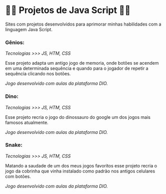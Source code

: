 # :man_technologist: Projetos de Java Script :man_student:

Sites com projetos desenvolvidos para aprimorar minhas habilidades com a linguagem Java Script.

### Gênios:

*Tecnologias >>> JS, HTM, CSS*

Esse projeto adapta um antigo jogo de memoria, onde botões se acendem em uma determinada sequência e quando para o jogador de repetir a sequência clicando nos botões.   

*Jogo desenvolvido com aulas da plataforma DIO.*

### Dino:

*Tecnologias >>> JS, HTM, CSS*

Esse projeto recria o jogo do dinossauro do google um dos jogos mais famosos atualmente.

*Jogo desenvolvido com aulas da plataforma DIO.*

### Snake:

*Tecnologias >>> JS, HTM, CSS*

Matando a saudade de um dos meus jogos favoritos esse projeto recria o jogo da cobrinha que vinha instalado como padrão nos antigos celulares com botões.

*Jogo desenvolvido com aulas da plataforma DIO.*



